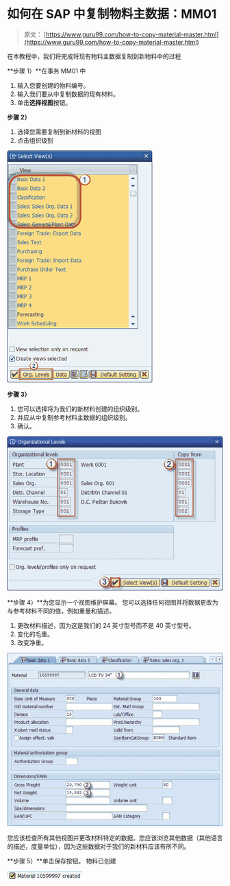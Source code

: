 # 如何在 SAP 中复制物料主数据：MM01

> 原文： [https://www.guru99.com/how-to-copy-material-master.html](https://www.guru99.com/how-to-copy-material-master.html)

在本教程中，我们将完成将现有物料主数据复制到新物料中的过程

**步骤 1）**在事务 MM01 中

1.  输入您要创建的物料编号。
2.  输入我们要从中复制数据的现有材料。
3.  单击**选择视图**按钮。

**步骤 2）**

1.  选择您需要复制到新材料的视图
2.  点击组织级别

[![](img/6c83c8cdc78d60806279bbee1d6459b0.png)](/images/sap/2013/05/051513_0923_2.png)

**步骤 3）**

1.  您可以选择将为我们的新材料创建的组织级别。
2.  并应从中复制参考材料主数据的组织级别。
3.  确认。

[![](img/1b01aa2cd223b1eeb5008facef5581c2.png)](/images/sap/2013/05/051513_0923_3.png)

**步骤 4）**为您显示一个视图维护屏幕。 您可以选择任何视图并将数据更改为与参考材料不同的值，例如重量和描述。

1.  更改材料描述，因为这是我们的 24 英寸型号而不是 40 英寸型号。
2.  变化的毛重。
3.  改变净重。

[![](img/bc6a04a6607e920150d907aa01375294.png)](/images/sap/2013/05/051513_0923_4.png)

您应该检查所有其他视图并更改材料特定的数据。您应该浏览其他数据（其他语言的描述，度量单位），因为这些数据对于我们的新材料应该有所不同。

**步骤 5）**单击保存按钮。 物料已创建

[![](img/b1e7d04702b30c661d8272315e25c817.png)](/images/sap/2013/05/051513_0923_5.png)